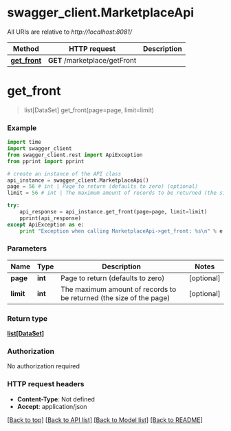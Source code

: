 # swagger_client.MarketplaceApi

All URIs are relative to *http://localhost:8081/*

Method | HTTP request | Description
------------- | ------------- | -------------
[**get_front**](MarketplaceApi.md#get_front) | **GET** /marketplace/getFront | 


# **get_front**
> list[DataSet] get_front(page=page, limit=limit)



### Example 
```python
import time
import swagger_client
from swagger_client.rest import ApiException
from pprint import pprint

# create an instance of the API class
api_instance = swagger_client.MarketplaceApi()
page = 56 # int | Page to return (defaults to zero) (optional)
limit = 56 # int | The maximum amount of records to be returned (the size of the page) (optional)

try: 
    api_response = api_instance.get_front(page=page, limit=limit)
    pprint(api_response)
except ApiException as e:
    print "Exception when calling MarketplaceApi->get_front: %s\n" % e
```

### Parameters

Name | Type | Description  | Notes
------------- | ------------- | ------------- | -------------
 **page** | **int**| Page to return (defaults to zero) | [optional] 
 **limit** | **int**| The maximum amount of records to be returned (the size of the page) | [optional] 

### Return type

[**list[DataSet]**](DataSet.md)

### Authorization

No authorization required

### HTTP request headers

 - **Content-Type**: Not defined
 - **Accept**: application/json

[[Back to top]](#) [[Back to API list]](../README.md#documentation-for-api-endpoints) [[Back to Model list]](../README.md#documentation-for-models) [[Back to README]](../README.md)


